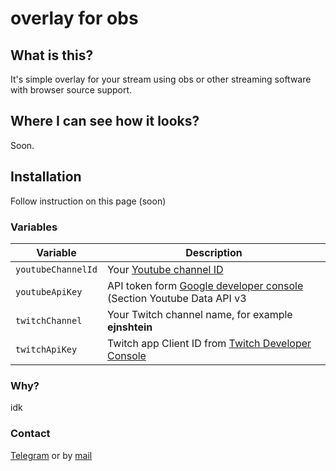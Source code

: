 # overlay for obs 
## What is this?  
It's simple overlay for your stream using obs or other streaming software with browser source support.  
## Where I can see how it looks?
Soon.
## Installation
Follow instruction on this page (soon)
### Variables
| Variable | Description |
| - | - |
| `youtubeChannelId` | Your [Youtube channel ID](https://www.youtube.com/account_advanced) |
| `youtubeApiKey` | API token form [Google developer console](https://console.developers.google.com/) (Section Youtube Data API v3 |
| `twitchChannel`| Your Twitch channel name, for example **ejnshtein** |
| `twitchApiKey` | Twitch app Client ID from [Twitch Developer Console](https://glass.twitch.tv)  |

### Why?

idk

### Contact
[Telegram](https://t.me/ejnshtein) or by [mail](mailto:ejnshtein@dsgstng.com)